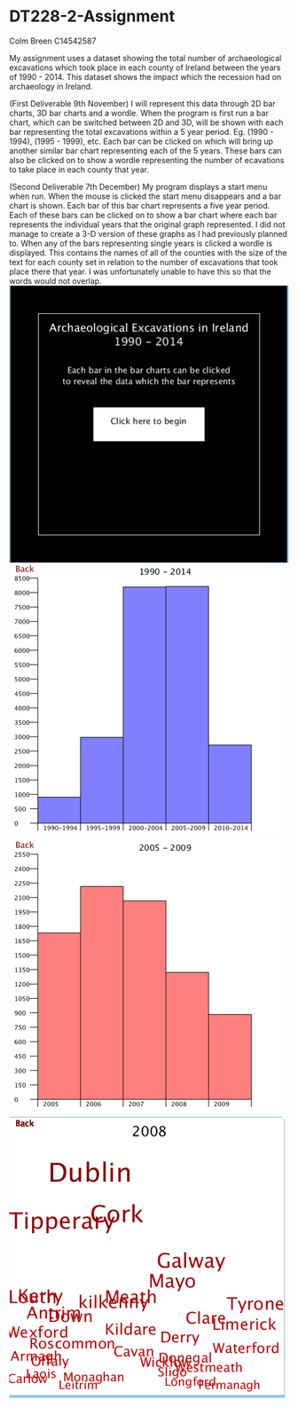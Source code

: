 # DT228-2-Assignment
Colm Breen
C14542587

My assignment uses a dataset showing the total number of archaeological 
excavations which took place in each county of Ireland between the years of 1990 - 2014.
This dataset shows the impact which the recession had on archaeology in Ireland.

(First Deliverable 9th November)
I will represent this data through 2D bar charts, 3D bar charts and a wordle.
When the program is first run a bar chart, which can be switched between 2D and 3D,
will be shown with each bar representing the total excavations within a 5 year period.
Eg. (1990 - 1994), (1995 - 1999), etc. Each bar can be clicked on which will bring up
another similar bar chart representing each of the 5 years. These bars can also be clicked
on to show a wordle representing the number of ecavations to take place in each county that year.  

(Second Deliverable 7th December)
My program displays a start menu when run. When the mouse is clicked the start menu disappears and 
a bar chart is shown. Each bar of this bar chart represents a five year period. Each of these bars can
be clicked on to show a bar chart where each bar represents the individual years that the original graph
represented. I did not manage to create a 3-D version of these graphs as I had previously planned to.
When any of the bars representing single years is clicked a wordle is displayed. This contains the names of
all of the counties with the size of the text for each county set in relation to the number of excavations that
took place there that year. I was unfortunately unable to have this so that the words would not overlap.
![alt tag](https://github.com/ColmBreen/DT228-2-Assignment/blob/master/data/AssignmentMenu.png)
![alt tag](https://github.com/ColmBreen/DT228-2-Assignment/blob/master/data/AssignmentFirstGraph.png)
![alt tag](https://github.com/ColmBreen/DT228-2-Assignment/blob/master/data/AssignmentSecondGraph.png)
![alt tag](https://github.com/ColmBreen/DT228-2-Assignment/blob/master/data/AssignmentWordle.png)





